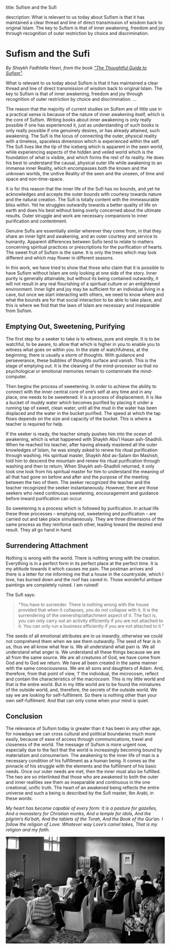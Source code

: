 title: Sufism and the Sufi

description: What is relevant to us today about Sufism is that it has maintained a clear thread and line of direct transmission of wisdom back to original Islam. The key to Sufism is that of inner awakening, freedom and joy through recognition of outer restriction by choice and discrimination.

# Sufism and the Sufi

_By Shaykh Fadhlalla Haeri, from the book ["The Thoughtful Guide to Sufism"](../../books/sufism/thoughtful-guide-sufism)_.

What is relevant to us today about Sufism is that it has maintained a clear thread and line of direct transmission of wisdom back to original Islam. The key to Sufism is that of inner awakening, freedom and joy through recognition of outer restriction by choice and discrimination. …

The reason that the majority of current studies on Sufism are of little use in a practical sense is because of the nature of inner awakening itself, which is the core of Sufism. Writing books about inner awakening is only really possible if one has experienced it, just as understanding of such books is only really possible if one genuinely desires, or has already attained, such awakening. The Sufi is the locus of connecting the outer, physical reality with a timeless, spaceless dimension which is experienced within the self. The Sufi lives like the tip of the iceberg which is apparent in the seen world, while experiencing aspects of the hidden and veiled world which is the foundation of what is visible, and which forms the rest of its reality. He does his best to understand the causal, physical outer life while awakening to an immense inner Reality, which encompasses both the known and the unknown worlds, the unitive Reality of the seen and the unseen, of time and space and non-time-space.

It is for this reason that the inner life of the Sufi has no bounds, and yet he acknowledges and accepts the outer bounds with courtesy towards nature and the natural creation. The Sufi is totally content with the immeasurable bliss within. Yet he struggles outwardly towards a better quality of life on earth and does his best without being overly concerned about the ultimate results. Outer struggle and work are necessary companions to inner purification and contentment.

Genuine Sufis are essentially similar wherever they come from, in that they share an inner light and awakening, and an outer courtesy and service to humanity. Apparent differences between Sufis tend to relate to matters concerning spiritual practices or prescriptions for the purification of hearts. The sweet fruit of Sufism is the same. It is only the trees which may look different and which may flower in different seasons.

In this work, we have tried to show that those who claim that it is possible to have Sufism without Islam are only looking at one side of the story. Inner purity is generally attainable, but without its being contained outwardly, it will not result in any real flourishing of a spiritual culture or an enlightened environment. Inner light and joy may be sufficient for an individual living in a cave, but once we start interacting with others, we need to know where and what the bounds are for that social interaction to be able to take place, and this is where we find that the laws of Islam are necessary and inseparable from Sufism.

## Emptying Out, Sweetening, Purifying

The first step for a seeker to take is to witness, pure and simple. It is to be watchful, to be aware, to allow that which is higher in you to enable you to witness what goes on within you. In the state of watchfulness, at the beginning, there is usually a storm of thoughts. With guidance and perseverance, these bubbles of thoughts surface and vanish. This is the stage of emptying out. It is the cleaning of the mind-processor so that no psychological or emotional memories remain to contaminate the mind-computer.

Then begins the process of sweetening. In order to achieve the ability to connect with the inner central core of one’s self at any time and in any place, one needs to be sweetened. It is a process of displacement. It is like a bucket of muddy water which becomes purified by placing it under a running tap of sweet, clean water, until all the mud in the water has been displaced and the water in the bucket purified. The speed at which the tap flows depends on the size and capacity of the bucket. This is where a teacher is required for help.

If the seeker is ready, the teacher simply pushes him into the ocean of awakening, which is what happened with Shaykh Abu’l Hasan ash-Shadhili. When he reached his teacher, after having already mastered all the outer knowledges of Islam, he was simply asked to renew his ritual purification through washing. His spiritual master, Shaykh Abd as-Salam ibn Mashish, told him to descend the mountain and renew his ritual purification through washing and then to return, When Shaykh ash-Shadhili returned, it only took one look from his spiritual master for him to understand the meaning of all that had gone on before and after and the purpose of the meeting between the two of them. The seeker recognized the teacher and the teacher recognized the seeker instantaneously. However, there are those seekers who need continuous sweetening, encouragement and guidance before inward purification can occur.

So sweetening is a process which is followed by purification. In actual life these three processes – emptying out, sweetening and purification – are carried out and take place simultaneously. They are three dimensions of the same process as they reinforce each other, leading toward the desired end result. They all go hand in hand.

## Surrendering Attachment

Nothing is wrong with the world. There is nothing wrong with the creation. Everything is in a perfect form in its perfect place at the perfect time. It is my attitude towards it which causes me pain. The postman arrives and there is a letter for me informing me that a house in the countryside, which I love, has burned down and the roof has caved in. Those wonderful antique paintings are completely ruined. I am ruined!

The Sufi says:

> "You have to surrender. There is nothing wrong with the house provided that when it collapses, you do not collapse with it. It is the surrendering of the ownership/attachment aspect of it. The fact is, you can only carry out an activity efficiently if you are not attached to it. You can only run a business efficiently if you are not attached to it."

The seeds of all emotional attributes are in us inwardly, otherwise we could not comprehend them when we see them outwardly. The seed of fear is in us, thus we all know what fear is. We all understand what pain is. We all understand what anger is. We understand all these things because we are all from the same source. We are all creatures of God, we have come from God and to God we return. We have all been created in the same manner with the same consciousness. We are all sons and daughters of Adam. And, therefore, from that point of view, ‘I’ the individual, the microcosm, reflect and contain the characteristics of the macrocosm. This is my little world and that is the entire world. But in my little world are to be found the miniatures of the outside world, and, therefore, the secrets of the outside world. We say we are looking for self-fulfilment. So there is nothing other than your own self-fulfilment. And that can only come when your mind is quiet.

## Conclusion

The relevance of Sufism today is greater than it has been in any other age, for nowadays we can cross cultural and political boundaries much more easily, because of ease of access through communications, travel and closeness of the world. The message of Sufism is more urgent now, especially due to the fact that the world is increasingly becoming bound by materialism and consumerism. The awakening to the inner life of man is a necessary condition of his fulfillment as a human being. It comes as the pinnacle of his struggle with the elements and the fulfillment of his basic needs. Once our outer needs are met, then the inner must also be fulfilled. The two are so interlinked that those who are awakened to both the outer and inner realities see them as inseparable and continuous in the one creational, unific truth. The heart of an awakened being reflects the entire universe and such a being is described by the Sufi master, Ibn Arabi, in these words:

_My heart has become capable of every form:_
_It is a pasture for gazelles,_
_And a monastery for Christian monks,_
_And a temple for idols,_
_And the pilgrim’s Ka’bah,_
_And the tablets of the Torah,_
_And the Book of the Qur‘an._
_I follow the religion of Love:_
_Whatever way Love’s camel takes,_
_That is my religion and my faith._

![Sufis](./img/sfh_sufis.jpg)